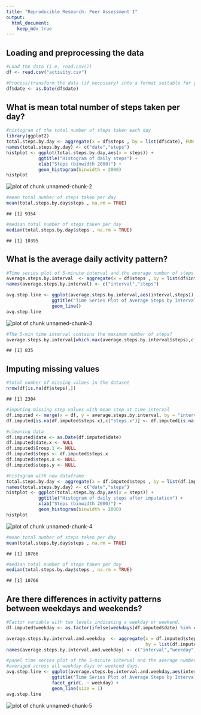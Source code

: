 ```yaml
---
title: "Reproducible Research: Peer Assessment 1"
output: 
  html_document:
    keep_md: true
---
```



## Loading and preprocessing the data

```r
#Load the data (i.e. read.csv())
df <- read.csv("activity.csv")

#Process/transform the data (if necessary) into a format suitable for your analysis
df$date <- as.Date(df$date)
```


## What is mean total number of steps taken per day?

```r
#histogram of the total number of steps taken each day
library(ggplot2)
total.steps.by.day <- aggregate(x = df$steps , by = list(df$date), FUN = sum ,na.rm=TRUE)
names(total.steps.by.day) <- c("date","steps")
histplot <- ggplot(total.steps.by.day,aes(x = steps)) +
            ggtitle("Histogram of daily steps") +
            xlab("Steps (binwidth 2000)") +
            geom_histogram(binwidth = 2000)
histplot
```

![plot of chunk unnamed-chunk-2](figure/unnamed-chunk-2.png) 

```r
#mean total number of steps taken per day
mean(total.steps.by.day$steps , na.rm = TRUE)
```

```
## [1] 9354
```

```r
#median total number of steps taken per day
median(total.steps.by.day$steps , na.rm = TRUE)
```

```
## [1] 10395
```

## What is the average daily activity pattern?

```r
#Time series plot of 5-minute interval and the average number of steps taken, averaged across all days
average.steps.by.interval  <- aggregate(x = df$steps , by = list(df$interval), FUN = mean ,na.rm=TRUE)
names(average.steps.by.interval) <- c("interval","steps")

avg.step.line <- ggplot(average.steps.by.interval,aes(interval,steps)) +
                 ggtitle("Time Series Plot of Average Steps by Interval") +
                 geom_line()
avg.step.line  
```

![plot of chunk unnamed-chunk-3](figure/unnamed-chunk-3.png) 

```r
#The 5-min time interval contains the maximum number of steps?
average.steps.by.interval[which.max(average.steps.by.interval$steps),c("interval")]
```

```
## [1] 835
```


## Imputing missing values

```r
#total number of missing values in the dataset
nrow(df[is.na(df$steps),])
```

```
## [1] 2304
```

```r
#imputing missing step values with mean step at time interval
df.imputed <- merge(x = df, y = average.steps.by.interval, by = "interval", all.x = TRUE)
df.imputed[is.na(df.imputed$steps.x),c("steps.x")] <- df.imputed[is.na(df.imputed$steps.x),c("steps.y")]

#cleaning data
df.imputed$date <- as.Date(df.imputed$date)
df.imputed$date.x <- NULL
df.imputed$Group.1 <- NULL
df.imputed$steps <- df.imputed$steps.x
df.imputed$steps.x <- NULL
df.imputed$steps.y <- NULL

#histogram with new dataframe
total.steps.by.day <- aggregate(x = df.imputed$steps , by = list(df.imputed$date), FUN = sum ,na.rm=TRUE)
names(total.steps.by.day) <- c("date","steps")
histplot <- ggplot(total.steps.by.day,aes(x = steps)) +
            ggtitle("Histogram of daily steps after imputation") +
            xlab("Steps (binwidth 2000)") +
            geom_histogram(binwidth = 2000)
histplot 
```

![plot of chunk unnamed-chunk-4](figure/unnamed-chunk-4.png) 

```r
#mean total number of steps taken per day
mean(total.steps.by.day$steps , na.rm = TRUE)
```

```
## [1] 10766
```

```r
#median total number of steps taken per day
median(total.steps.by.day$steps , na.rm = TRUE)
```

```
## [1] 10766
```


## Are there differences in activity patterns between weekdays and weekends?

```r
#Factor variable with two levels indicating a weekday or weekend.
df.imputed$weekday <- as.factor(ifelse(weekdays(df.imputed$date) %in% c("Saturday","Sunday"), "Weekend", "Weekday")) 

average.steps.by.interval.and.weekday  <- aggregate(x = df.imputed$steps , 
                                                    by = list(df.imputed$interval,df.imputed$weekday), FUN = mean ,na.rm=TRUE)
names(average.steps.by.interval.and.weekday) <- c("interval","weekday","steps")

#panel time series plot of the 5-minute interval and the average number of steps taken 
#averaged across all weekday days or weekend days.
avg.step.line <- ggplot(average.steps.by.interval.and.weekday,aes(interval,steps)) +
                 ggtitle("Time Series Plot of Average Steps by Interval after Imputation") +
                 facet_grid(. ~ weekday) +
                 geom_line(size = 1)
avg.step.line  
```

![plot of chunk unnamed-chunk-5](figure/unnamed-chunk-5.png) 

